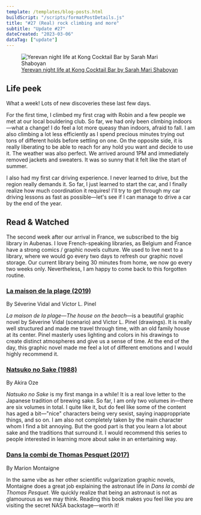 ```yaml
---
template: /templates/blog-posts.html
buildScript: "/scripts/formatPostDetails.js"
title: "#27 (Real) rock climbing and more"
subtitle: "Update #27"
dateCreated: "2023-03-06"
dataTag: ["update"]
---
```


<figure>
 <img src="https://cdn.shopify.com/s/files/1/0651/8852/8341/products/f033f3bc38e446f1a6d2f11a41f3c39f.jpg" alt="Yerevan night life at Kong Cocktail Bar by Sarah Mari Shaboyan" />
 <figcaption><a href="https://smshaboyan.com/products/kongcreative">Yerevan night life at Kong Cocktail Bar by Sarah Mari Shaboyan</a>
 </figcaption>
</figure>

## Life peek

What a week! Lots of new discoveries these last few days.

For the first time, I climbed my first crag with Robin and a few people we met at our local bouldering club. So far, we had only been climbing indoors—what a change! I do feel a lot more queasy than indoors, afraid to fall. I am also climbing a lot less efficiently as I spend precious minutes trying out tons of different holds before settling on one. On the opposite side, it is really liberating to be able to reach for any hold you want and decide to use it. The weather was also perfect. We arrived around 1PM and immediately removed jackets and sweaters. It was so sunny that it felt like the start of summer.

I also had my first car driving experience. I never learned to drive, but the region really demands it. So far, I just learned to start the car, and I finally realize how much coordination it requires! I'll try to get through my car driving lessons as fast as possible—let's see if I can manage to drive a car by the end of the year.

## Read & Watched

The second week after our arrival in France, we subscribed to the big library in Aubenas. I love French-speaking libraries, as Belgium and France have a strong comics / graphic novels culture. We used to live next to a library, where we would go every two days to refresh our graphic novel storage. Our current library being 30 minutes from home, we now go every two weeks only. Nevertheless, I am happy to come back to this forgotten routine.

### [La maison de la plage (2019)](https://openlibrary.org/works/OL27745912W/La_maison_de_la_plage)

<p class="label">By Séverine Vidal and Victor L. Pinel</p>

<cite>La maison de la plage</cite>—_The house on the beach_—is a beautiful graphic novel by Séverine Vidal (scenario) and Victor L. Pinel (drawings). It is really well structured and made me travel through time, with an old family house at its center. Pinel masterly uses lighting and colors in his drawings to create distinct atmospheres and give us a sense of time. At the end of the day, this graphic novel made me feel a lot of different emotions and I would highly recommend it.

### [Natsuko no Sake (1988)](https://en.wikipedia.org/wiki/Natsuko_no_Sake)

<p class="label">By Akira Oze</p>

<cite>Natsuko no Sake</cite> is my first manga in a while! It is a real love letter to the Japanese tradition of brewing sake. So far, I am only two volumes in—there are six volumes in total. I quite like it, but do feel like some of the content has aged a bit—"nice" characters being very sexist, saying inapproppriate things, and so on. I am also not completely taken by the main character whom I find a bit annoying. But the good part is that you learn a lot about sake and the traditions that surround it. I would recommend this series to people interested in learning more about sake in an entertaining way.

### [Dans la combi de Thomas Pesquet (2017)](https://fr.wikipedia.org/wiki/Dans_la_combi_de_Thomas_Pesquet)

<p class="label">By Marion Montaigne</p>

In the same vibe as her other scientific vulgarization graphic novels, Montaigne does a great job explaining the astronaut life in <cite>Dans la combi de Thomas Pesquet</cite>. We quickly realize that being an astronaut is not as glamourous as we may think. Reading this book makes you feel like you are visiting the secret NASA backstage—worth it!
